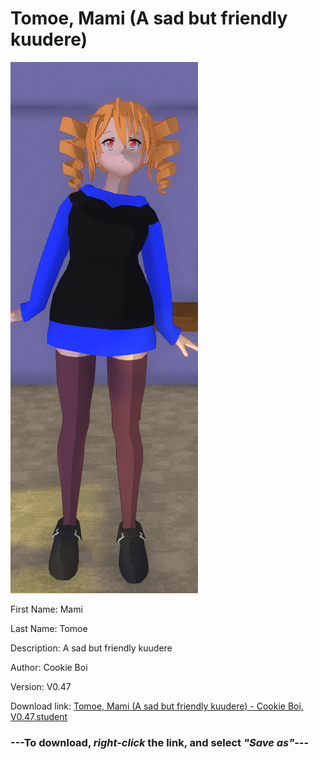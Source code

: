# Tomoe, Mami (A sad but friendly kuudere)

<img src="https://raw.githubusercontent.com/Arbiter1223/Daigaku-Gurashi-Custom-Students/master/Students/Files/Tomoe%2C%20Mami%20(A%20sad%20but%20friendly%20kuudere).png" title="Tomoe, Mami (A sad but friendly kuudere) - Cookie Boi, V0.47">

First Name: Mami

Last Name: Tomoe

Description: A sad but friendly kuudere

Author: Cookie Boi

Version: V0.47

Download link: <a href="https://raw.githubusercontent.com/Arbiter1223/Daigaku-Gurashi-Custom-Students/master/Students/Files/Tomoe%2C%20Mami%20(A%20sad%20but%20friendly%20kuudere)%20-%20Cookie%20Boi%2C%20V0.47.student">Tomoe, Mami (A sad but friendly kuudere) - Cookie Boi, V0.47.student</a>

### ---**To download, _right-click_ the link, and select _"Save as"_**---
